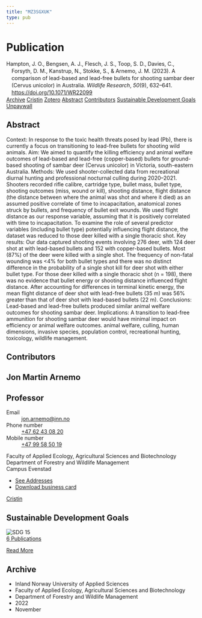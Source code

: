 ```yaml
---
title: "MZ3SGXUK"
type: pub
---
```

<h1>Publication</h1>
<article id="csl-bib-container-MZ3SGXUK" class="csl-bib-container">
  <div class="csl-bib-body" style="line-height: 1.35; padding-left: 1em; text-indent:-1em;">
  <div class="csl-entry">Hampton, J. O., Bengsen, A. J., Flesch, J. S., Toop, S. D., Davies, C., Forsyth, D. M., Kanstrup, N., Stokke, S., &amp; Arnemo, J. M. (2023). A comparison of lead-based and lead-free bullets for shooting sambar deer (Cervus unicolor) in Australia. <i>Wildlife Research</i>, <i>50</i>(9), 632&#x2013;641. <a href="https://doi.org/10.1071/WR22099">https://doi.org/10.1071/WR22099</a></div>
</div>
  <div class="csl-bib-buttons">
    <a href="#taxonomy-article-MZ3SGXUK" class="csl-bib-button">Archive</a>
    <a href="https://app.cristin.no/results/show.jsf?id=2069137" alt="Cristin URL" class="csl-bib-button">Cristin</a>
    <a href="http://zotero.org/groups/5402882/items/MZ3SGXUK" alt="Zotero URL" class="csl-bib-button">Zotero</a>
    <a href="#abstract-article-MZ3SGXUK" class="csl-bib-button">Abstract</a>
    <a href="#contributors-article-MZ3SGXUK" class="csl-bib-button">Contributors</a>
    <a href="#sdg-article-MZ3SGXUK" class="csl-bib-button">Sustainable Development Goals</a>
    <a href="https://www.publish.csiro.au/wr/pdf/WR22099" class="csl-bib-button">Unpaywall</a>
  </div>
  <div id="csl-bib-meta-container-MZ3SGXUK"></div>
</article>
<div id="csl-bib-meta-MZ3SGXUK" class="csl-bib-meta">
  <article id="abstract-article-MZ3SGXUK" class="abstract-article">
    <h1>Abstract</h1>
    Context: In response to the toxic health threats posed by lead (Pb), there is currently a focus on transitioning to lead-free bullets for shooting wild animals. Aim: We aimed to quantify the killing efficiency and animal welfare outcomes of lead-based and lead-free (copper-based) bullets for ground-based shooting of sambar deer (Cervus unicolor) in Victoria, south-eastern Australia. Methods: We used shooter-collected data from recreational diurnal hunting and professional nocturnal culling during 2020–2021. Shooters recorded rifle calibre, cartridge type, bullet mass, bullet type, shooting outcomes (miss, wound or kill), shooting distance, flight distance (the distance between where the animal was shot and where it died) as an assumed positive correlate of time to incapacitation, anatomical zones struck by bullets, and frequency of bullet exit wounds. We used flight distance as our response variable, assuming that it is positively correlated with time to incapacitation. To examine the role of several predictor variables (including bullet type) potentially influencing flight distance, the dataset was reduced to those deer killed with a single thoracic shot. Key results: Our data captured shooting events involving 276 deer, with 124 deer shot at with lead-based bullets and 152 with copper-based bullets. Most (87%) of the deer were killed with a single shot. The frequency of non-fatal wounding was &lt;4% for both bullet types and there was no distinct difference in the probability of a single shot kill for deer shot with either bullet type. For those deer killed with a single thoracic shot (n = 198), there was no evidence that bullet energy or shooting distance influenced flight distance. After accounting for differences in terminal kinetic energy, the mean flight distance of deer shot with lead-free bullets (35 m) was 56% greater than that of deer shot with lead-based bullets (22 m). Conclusions: Lead-based and lead-free bullets produced similar animal welfare outcomes for shooting sambar deer. Implications: A transition to lead-free ammunition for shooting sambar deer would have minimal impact on efficiency or animal welfare outcomes. animal welfare, culling, human dimensions, invasive species, population control, recreational hunting, toxicology, wildlife management.
  </article>
  <article id="contributors-article-MZ3SGXUK" class="contributors-article">
    <h1>Contributors</h1>
    <div class="personas"> <div class="vrtx-hinn-person-card"> <div class="photo"> <i class="lar la-user-circle missing-person"></i> </div> <div class="info"> <hgroup><h1>Jon Martin Arnemo</h1> <h2>Professor</h2> </hgroup><dl> <dt>Email</dt> <dd> <a href="mailto:jon.arnemo@inn.no">jon.arnemo@inn.no</a> </dd> <dt>Phone number</dt> <dd><a href="tel:+4762430820"> +47 62 43 08 20 </a></dd> <dt>Mobile number</dt> <dd><a href="tel:+4799585019"> +47 99 58 50 19 </a></dd> </dl> <p> Faculty of Applied Ecology, Agricultural Sciences and Biotechnology<br> Department of Forestry and Wildlife Management<br> Campus Evenstad </p> <ul class="vrtx-hinn-links"> <li><a href="https://www.inn.no/english/find-an-employee/jon-arnemo.html#vrtx-hinn-addresses">See Addresses</a></li> <li><a href="https://www.inn.no/english/find-an-employee/jon-arnemo.html?vrtx=vcf">Download business card</a></li> </ul> </div> </div> <a href="https://app.cristin.no/persons/show.jsf?id=328246" alt="Cristin URL" class="personas-cristin">Cristin</a> </div>
  </article>
  <article id="sdg-article-MZ3SGXUK" class="sdg-article">
    <h1>Sustainable Development Goals</h1>
    <div class="sdg-container"><div id="sdg15" class="sdg"> <img src="{{< params subfolder >}}images/sdg/sdg15_en.png" class="image" alt="SDG 15"> <div class="sdg-overlay"> <a href="{{< params subfolder >}}en/archive/?sdg=15#archive" class="sdg-publication-count"><span>6</span> Publications</a> <p><a href="https://sdgs.un.org/goals/goal15" class="sdg-read-more">Read More</a></p> </div> </div></div>
  </article>
  <article id="taxonomy-article-MZ3SGXUK" class="taxonomy-article">
    <h1>Archive</h1>
    <ul>
      <li>Inland Norway University of Applied Sciences</li>
      <li>Faculty of Applied Ecology, Agricultural Sciences and Biotechnology</li>
      <li>Department of Forestry and Wildlife Management</li>
      <li>2022</li>
      <li>November</li>
    </ul>
  </article>
</div>
